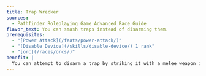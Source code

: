 ```yaml
---
title: Trap Wrecker
sources:
  - Pathfinder Roleplaying Game Advanced Race Guide
flavor_text: You can smash traps instead of disarming them.
prerequisites:
  - "[Power Attack](/feats/power-attack/)"
  - "[Disable Device](/skills/disable-device/) 1 rank"
  - "[orc](/races/orcs/)"
benefit: |
  You can attempt to disarm a trap by striking it with a melee weapon instead of making a [Disable Device](/skills/disable-device/) check. As a full-round action, make a melee attack against an Armor Class equal to the trap's [Disable Device](/skills/disable-device/) DC. If you miss, the trap activates. If you hit, roll damage. If this damage is at least half the trap's [Disable Device](/skills/disable-device/) DC, you disable the trap. If this damage is less than half the trap's [Disable Device](/skills/disable-device/) DC, the trap activates. You can only attempt this on nonmagical traps. You must be able to reach some part of the trap with your attack in order to use this feat. At the GM's discretion, some traps may not be susceptible to this feat.
---
```


